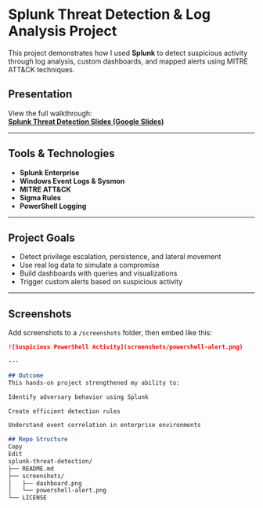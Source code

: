 #  Splunk Threat Detection & Log Analysis Project

This project demonstrates how I used **Splunk** to detect suspicious activity through log analysis, custom dashboards, and mapped alerts using MITRE ATT&CK techniques.

##  Presentation
View the full walkthrough:  
**[Splunk Threat Detection Slides (Google Slides)](https://docs.google.com/presentation/d/1MgRZ0GU5EhEWFDaDAdu7tRQI3nGlzzlW365Y1LsfOZI/edit?usp=sharing)**

---

## Tools & Technologies
- **Splunk Enterprise**
- **Windows Event Logs & Sysmon**
- **MITRE ATT&CK**
- **Sigma Rules**
- **PowerShell Logging**

---

## Project Goals
- Detect privilege escalation, persistence, and lateral movement
- Use real log data to simulate a compromise
- Build dashboards with queries and visualizations
- Trigger custom alerts based on suspicious activity

---

## Screenshots
Add screenshots to a `/screenshots` folder, then embed like this:
```markdown
![Suspicious PowerShell Activity](screenshots/powershell-alert.png)

---

## Outcome
This hands-on project strengthened my ability to:

Identify adversary behavior using Splunk

Create efficient detection rules

Understand event correlation in enterprise environments

## Repo Structure
Copy
Edit
splunk-threat-detection/
├── README.md
├── screenshots/
│   ├── dashboard.png
│   └── powershell-alert.png
└── LICENSE
